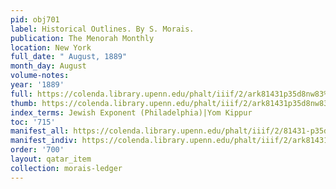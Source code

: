 ```yaml
---
pid: obj701
label: Historical Outlines. By S. Morais.
publication: The Menorah Monthly
location: New York
full_date: " August, 1889"
month_day: August
volume-notes:
year: '1889'
full: https://colenda.library.upenn.edu/phalt/iiif/2/ark81431p35d8nw83%2FSHA256E-s6512775--3faa6a03aefa4ae22df04602be106e37e84f534303cd55c1c599b7a7166e5103.jpeg/full/3500,/0/default.jpg
thumb: https://colenda.library.upenn.edu/phalt/iiif/2/ark81431p35d8nw83%2FSHA256E-s6512775--3faa6a03aefa4ae22df04602be106e37e84f534303cd55c1c599b7a7166e5103.jpeg/full/!200,200/0/default.jpg
index_terms: Jewish Exponent (Philadelphia)|Yom Kippur
toc: '715'
manifest_all: https://colenda.library.upenn.edu/phalt/iiif/2/81431-p35d8nw83/manifest
manifest_indiv: https://colenda.library.upenn.edu/phalt/iiif/2/ark81431p35d8nw83%2FSHA256E-s6512775--3faa6a03aefa4ae22df04602be106e37e84f534303cd55c1c599b7a7166e5103.jpeg
order: '700'
layout: qatar_item
collection: morais-ledger
---
```


